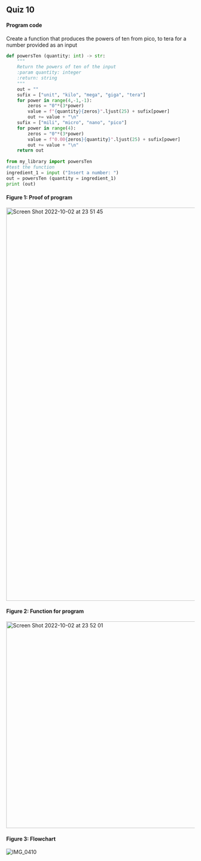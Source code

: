 ## Quiz 10
#### Program code
Create a function that produces the powers of ten from pico, to tera for a number provided as an input
```.py
def powersTen (quantity: int) -> str:
    """
    Return the powers of ten of the input
    :param quantity: integer
    :return: string
    """
    out = ""
    sufix = ["unit", "kilo", "mega", "giga", "tera"]
    for power in range(4,-1,-1):
        zeros = "0"*(3*power)
        value = f"{quantity}{zeros}".ljust(25) + sufix[power]
        out += value + "\n"
    sufix = ["mili", "micro", "nano", "pico"]
    for power in range(4):
        zeros = "0"*(3*power)
        value = f"0.00{zeros}{quantity}".ljust(25) + sufix[power]
        out += value + "\n"
    return out
    
from my_library import powersTen
#test the function
ingredient_1 = input ("Insert a number: ")
out = powersTen (quantity = ingredient_1)
print (out)
```

#### Figure 1: Proof of program
<img width="1050" alt="Screen Shot 2022-10-02 at 23 51 45" src="https://user-images.githubusercontent.com/105724334/193460615-35eeec34-51ac-45bf-84e5-63fd41fb0bc5.png">

#### Figure 2: Function for program
<img width="552" alt="Screen Shot 2022-10-02 at 23 52 01" src="https://user-images.githubusercontent.com/105724334/193460619-40004580-bc86-478a-85ff-4aa1e736b0f1.png">

#### Figure 3: Flowchart 
![IMG_0410](https://user-images.githubusercontent.com/105724334/194782510-f3d2c307-806a-4415-89f0-24d73161bfc1.jpg)
